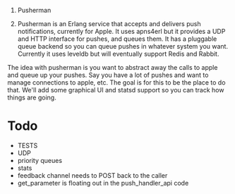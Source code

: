 1. Pusherman

1. Pusherman is an Erlang service that accepts and delivers push notifications, currently for Apple. It uses apns4erl but it provides a UDP and HTTP interface for pushes, and queues them. It has a pluggable queue backend so you can queue pushes in whatever system you want. Currently it uses leveldb but will eventually support Redis and Rabbit.

The idea with pusherman is you want to abstract away the calls to apple and queue up your pushes. Say you have a lot of pushes and want to manage connections to apple, etc. The goal is for this to be the place to do that. We'll add some graphical UI and statsd support so you can track how things are going.


Todo
====

* TESTS
* UDP
* priority queues
* stats
* feedback channel needs to POST back to the caller
* get_parameter is floating out in the push_handler_api code
